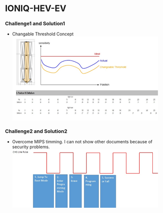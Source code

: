 # IONIQ-HEV-EV

### Challenge1 and Solution1
* Changable Threshold Concept<br>
![Prj_AEPE1](./Img/Prj_AEPE1.jpg)

### Challenge2 and Solution2
* Overcome MIPS timming. I can not show other documents because of security problems.<br>
![Prj_AEPE2](./Img/Prj_AEPE2.jpg)
